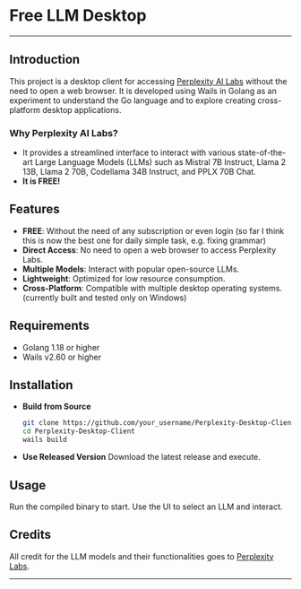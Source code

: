 # Free LLM Desktop

---

## Introduction

This project is a desktop client for accessing [Perplexity AI Labs](https://labs.perplexity.ai/) without the need to open a web browser. It is developed using Wails in Golang as an experiment to understand the Go language and to explore creating cross-platform desktop applications. 

### Why Perplexity AI Labs?
- It provides a streamlined interface to interact with various state-of-the-art Large Language Models (LLMs) such as Mistral 7B Instruct, Llama 2 13B, Llama 2 70B, Codellama 34B Instruct, and PPLX 70B Chat.
- **It is FREE!**

## Features

- **FREE**: Without the need of any subscription or even login (so far I think this is now the best one for daily simple task, e.g. fixing grammar)
- **Direct Access**: No need to open a web browser to access Perplexity Labs.
- **Multiple Models**: Interact with popular open-source LLMs.
- **Lightweight**: Optimized for low resource consumption.
- **Cross-Platform**: Compatible with multiple desktop operating systems. (currently built and tested only on Windows)

## Requirements

- Golang 1.18 or higher
- Wails v2.60 or higher

## Installation

- **Build from Source**
  ```bash
  git clone https://github.com/your_username/Perplexity-Desktop-Client.git
  cd Perplexity-Desktop-Client
  wails build
  ```

- **Use Released Version**
  Download the latest release and execute.

## Usage

Run the compiled binary to start. Use the UI to select an LLM and interact.

## Credits

All credit for the LLM models and their functionalities goes to [Perplexity Labs](https://labs.perplexity.ai/).

---

